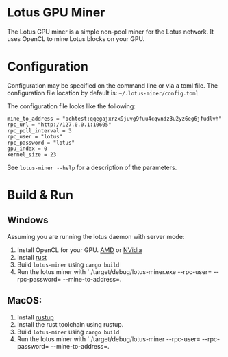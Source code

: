 # Lotus GPU Miner

The Lotus GPU miner is a simple non-pool miner for the Lotus network. It
uses OpenCL to mine Lotus blocks on your GPU.

# Configuration

Configuration may be specified on the command line or via a toml file. 
The configuration file location by default is: `~/.lotus-miner/config.toml`

The configuration file looks like the following:

```
mine_to_address = "bchtest:qqegajxrzx9juvg9fuu4cqvndz3u2yz6eg6jfudlvh"
rpc_url = "http://127.0.0.1:10605"
rpc_poll_interval = 3
rpc_user = "lotus"
rpc_password = "lotus"
gpu_index = 0
kernel_size = 23
```

See `lotus-miner --help` for a description of the parameters.

# Build & Run

## Windows

Assuming you are running the lotus daemon with server mode:

1. Install OpenCL for your GPU. [AMD](https://github.com/GPUOpen-LibrariesAndSDKs/OCL-SDK/releases/download/1.0/OCL_SDK_Light_AMD.exe) or [NVidia](https://developer.nvidia.com/cuda-downloads)
2. Install [rust](https://static.rust-lang.org/rustup/dist/x86_64-pc-windows-msvc/rustup-init.exe)
3. Build `lotus-miner` using `cargo build`
4. Run the lotus miner with `./target/debug/lotus-miner.exe --rpc-user=<user> --rpc-password=<password> --mine-to-address=<your lotus address>.

## MacOS:

1. Install [rustup](https://rustup.rs/)
2. Install the rust toolchain using rustup.
3. Build `lotus-miner` using `cargo build`
4. Run the lotus miner with `./target/debug/lotus-miner --rpc-user=<user> --rpc-password=<password> --mine-to-address=<your lotus address>.
